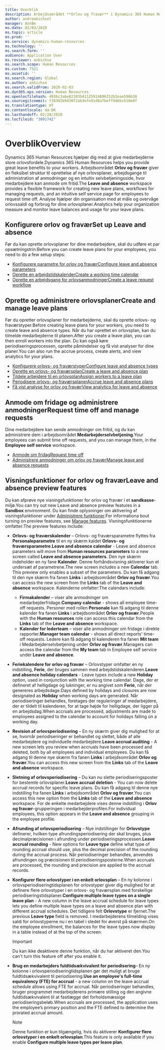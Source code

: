 ```yaml
---
title: Overblik
description: Arbejdsområdet **Orlov og fravær** i Dynamics 365 Human Resources giver en fleksibel struktur til oprettelse af nye orlovsplaner, arbejdsgange til administration af anmodninger og en intuitiv selvbetjeningsside, hvor medarbejdere kan anmode om fritid.
author: andreabichsel
manager: AnnBe
ms.date: 02/03/2020
ms.topic: article
ms.prod: ''
ms.service: dynamics-human-resources
ms.technology: ''
ms.search.form: ''
audience: Application User
ms.reviewer: anbichse
ms.search.scope: Human Resources
ms.custom: 7521
ms.assetid: ''
ms.search.region: Global
ms.author: anbichse
ms.search.validFrom: 2020-02-03
ms.dyn365.ops.version: Human Resources
ms.openlocfilehash: 493bc3abe82103541125914896252b2eae596b38
ms.sourcegitcommit: f38302b9430f2ab3efe91d0a7beff946bc610e8f
ms.translationtype: HT
ms.contentlocale: da-DK
ms.lasthandoff: 02/28/2020
ms.locfileid: "3091742"
---
```

# <a name="overview"></a><span data-ttu-id="d3d14-103">Overblik</span><span class="sxs-lookup"><span data-stu-id="d3d14-103">Overview</span></span>

<span data-ttu-id="d3d14-104">Dynamics 365 Human Resources hjælper dig med at give medarbejderne store orlovsfordele.</span><span class="sxs-lookup"><span data-stu-id="d3d14-104">Dynamics 365 Human Resources helps you provide great leave benefits to your workers.</span></span> <span data-ttu-id="d3d14-105">Arbejdsområdet **Orlov og fravær** giver en fleksibel struktur til oprettelse af nye orlovsplaner, arbejdsgange til administration af anmodninger og en intuitiv selvbetjeningsside, hvor medarbejdere kan anmode om fritid.</span><span class="sxs-lookup"><span data-stu-id="d3d14-105">The **Leave and absence** workspace provides a flexible framework for creating new leave plans, workflows for managing requests, and an intuitive self service page for employees to request time off.</span></span> <span data-ttu-id="d3d14-106">Analyse hjælper din organisation med at måle og overvåge orlovssaldi og forbrug for dine orlovsplaner.</span><span class="sxs-lookup"><span data-stu-id="d3d14-106">Analytics help your organization measure and monitor leave balances and usage for your leave plans.</span></span>

## <a name="set-up-leave-and-absence"></a><span data-ttu-id="d3d14-107">Konfigurere orlov og fravær</span><span class="sxs-lookup"><span data-stu-id="d3d14-107">Set up Leave and absence</span></span>

<span data-ttu-id="d3d14-108">Før du kan oprette orlovsplaner for dine medarbejdere, skal du udføre et par opsætningstrin:</span><span class="sxs-lookup"><span data-stu-id="d3d14-108">Before you can create leave plans for your employees, you need to do a few setup steps:</span></span>

- [<span data-ttu-id="d3d14-109">Konfigurere parametre for orlov og fravær</span><span class="sxs-lookup"><span data-stu-id="d3d14-109">Configure leave and absence parameters</span></span>](hr-leave-and-absence-parameters.md)
- [<span data-ttu-id="d3d14-110">Oprette en arbejdstidskalender</span><span class="sxs-lookup"><span data-stu-id="d3d14-110">Create a working time calendar</span></span>](hr-leave-and-absence-working-time-calendar.md)
- [<span data-ttu-id="d3d14-111">Oprette en arbejdsgang for orlovsanmodninger</span><span class="sxs-lookup"><span data-stu-id="d3d14-111">Create a leave request workflow</span></span>](hr-leave-and-absence-workflow.md)

## <a name="create-and-manage-leave-plans"></a><span data-ttu-id="d3d14-112">Oprette og administrere orlovsplaner</span><span class="sxs-lookup"><span data-stu-id="d3d14-112">Create and manage leave plans</span></span>

<span data-ttu-id="d3d14-113">Før du opretter orlovsplaner for medarbejderne, skal du oprette orlovs- og fraværstyper.</span><span class="sxs-lookup"><span data-stu-id="d3d14-113">Before creating leave plans for your workers, you need to create leave and absence types.</span></span> <span data-ttu-id="d3d14-114">Når du har oprettet en orlovsplan, kan du tilmelde medarbejderne til planen.</span><span class="sxs-lookup"><span data-stu-id="d3d14-114">After you create a leave plan, you can then enroll workers into the plan.</span></span> <span data-ttu-id="d3d14-115">Du kan også køre periodiseringsprocessen, oprette påmindelser og få vist analyser for dine planer.</span><span class="sxs-lookup"><span data-stu-id="d3d14-115">You can also run the accrue process, create alerts, and view analytics for your plans.</span></span>

- [<span data-ttu-id="d3d14-116">Konfigurere orlovs- og fraværstyper</span><span class="sxs-lookup"><span data-stu-id="d3d14-116">Configure leave and absence types</span></span>](hr-leave-and-absence-types.md)
- [<span data-ttu-id="d3d14-117">Oprette en orlovs- og fraværsplan</span><span class="sxs-lookup"><span data-stu-id="d3d14-117">Create a leave and absence plan</span></span>](hr-leave-and-absence-plans.md)
- [<span data-ttu-id="d3d14-118">Tildele arbejdere til en orlovsplan</span><span class="sxs-lookup"><span data-stu-id="d3d14-118">Assign workers to a leave plan</span></span>](hr-leave-and-absence-enroll.md)
- [<span data-ttu-id="d3d14-119">Periodisere orlovs- og fraværsplaner</span><span class="sxs-lookup"><span data-stu-id="d3d14-119">Accrue leave and absence plans</span></span>](hr-leave-and-absence-accrue.md)
- [<span data-ttu-id="d3d14-120">Få vist analyse for orlov og fravær</span><span class="sxs-lookup"><span data-stu-id="d3d14-120">View analytics for leave and absence</span></span>](hr-leave-and-absence-analytics.md)

## <a name="request-time-off-and-manage-requests"></a><span data-ttu-id="d3d14-121">Anmode om fridage og administrere anmodninger</span><span class="sxs-lookup"><span data-stu-id="d3d14-121">Request time off and manage requests</span></span>

<span data-ttu-id="d3d14-122">Dine medarbejdere kan sende anmodninger om fritid, og du kan administrere dem i arbejdsområdet **Medarbejderselvbetjening**.</span><span class="sxs-lookup"><span data-stu-id="d3d14-122">Your employees can submit time off requests, and you can manage them, in the **Employee self service** workspace.</span></span>

- [<span data-ttu-id="d3d14-123">Anmode om fridag</span><span class="sxs-lookup"><span data-stu-id="d3d14-123">Request time off</span></span>](hr-employee-self-service-request-time-off.md)
- [<span data-ttu-id="d3d14-124">Administrere anmodninger om orlov og fravær</span><span class="sxs-lookup"><span data-stu-id="d3d14-124">Manage leave and absence requests</span></span>](hr-employee-self-service-manage-requests.md)

## <a name="leave-and-absence-preview-features"></a><span data-ttu-id="d3d14-125">Visningsfunktioner for orlov og fravær</span><span class="sxs-lookup"><span data-stu-id="d3d14-125">Leave and absence preview features</span></span>

<span data-ttu-id="d3d14-126">Du kan afprøve nye visningsfunktioner for orlov og fravær i et **sandkasse**-miljø.</span><span class="sxs-lookup"><span data-stu-id="d3d14-126">You can try out new Leave and absence preview features in a **Sandbox** environment.</span></span> <span data-ttu-id="d3d14-127">Du kan finde oplysninger om aktivering af visningsfunktioner under [Administrere funktioner](hr-admin-manage-features.md).</span><span class="sxs-lookup"><span data-stu-id="d3d14-127">For informationa bout turning on preview features, see [Manage features](hr-admin-manage-features.md).</span></span> <span data-ttu-id="d3d14-128">Visningsfunktionerne omfatter:</span><span class="sxs-lookup"><span data-stu-id="d3d14-128">The preview features include:</span></span>

- <span data-ttu-id="d3d14-129">**Orlovs- og fraværskalender** – Orlovs- og fraværsparametre flyttes fra **Personaleparametre** til en ny skærm kaldet **Orlovs- og fraværsparametre**.</span><span class="sxs-lookup"><span data-stu-id="d3d14-129">**Leave and absence calendar** - Leave and absence parameters will move from **Human resources parameters** to a new screen called **Leave and absence parameters**.</span></span> <span data-ttu-id="d3d14-130">Den nye skærm indeholder en ny fane **Kalender**. Denne forhåndsvisning aktiverer kun et undersæt af parametrene.</span><span class="sxs-lookup"><span data-stu-id="d3d14-130">The new screen includes a new **Calendar** tab. This preview only enables a subset of the parameters.</span></span> <span data-ttu-id="d3d14-131">Du kan få adgang til den nye skærm fra fanen **Links** i arbejdsområdet **Orlov og fravær**.</span><span class="sxs-lookup"><span data-stu-id="d3d14-131">You can access the new screen from the **Links** tab of the **Leave and absence** workspace.</span></span> <span data-ttu-id="d3d14-132">Kalenderne omfatter:</span><span class="sxs-lookup"><span data-stu-id="d3d14-132">The calendars include:</span></span>
  - <span data-ttu-id="d3d14-133">**Firmakalender** – viser alle anmodninger om medarbejderfridage.</span><span class="sxs-lookup"><span data-stu-id="d3d14-133">**Company calendar** - shows all employee time-off requests.</span></span> <span data-ttu-id="d3d14-134">Personer med rollen **Personale** kan få adgang til denne kalender fra fanen **Links** i arbejdsområdet **Orlov og fravær**.</span><span class="sxs-lookup"><span data-stu-id="d3d14-134">People with the **Human resources** role can access this calendar from the **Links** tab of the **Leave and absence** workspace.</span></span>
  - <span data-ttu-id="d3d14-135">**Kalender for lederteam** – viser alle anmodninger om fridage i direkte rapporter.</span><span class="sxs-lookup"><span data-stu-id="d3d14-135">**Manager team calendar** - shows all direct reports' time-off requests.</span></span> <span data-ttu-id="d3d14-136">Ledere kan få adgang til kalenderen fra fanen **Mit team** i Medarbejderselvbetjening under **Orlov og fravær**.</span><span class="sxs-lookup"><span data-stu-id="d3d14-136">Managers can access the calendar from the **My team** tab in Employee self service under **Leave and absence**.</span></span> 

- <span data-ttu-id="d3d14-137">**Feriekalendere for orlov og fravær** – Orlovstyper omfatter en ny indstilling, **Ferie**, der bruges sammen med arbejdstidskalenderen.</span><span class="sxs-lookup"><span data-stu-id="d3d14-137">**Leave and absence holiday calendars** - Leave types include a new **Holiday** option, used in conjunction with the working time calendar.</span></span> <span data-ttu-id="d3d14-138">Dage, der er defineret af helligdage og lukninger, er nu angivet som **Ferie**, når der genereres arbejdsdage.</span><span class="sxs-lookup"><span data-stu-id="d3d14-138">Days defined by holidays and closures are now designated as **Holiday** when working days are generated.</span></span> <span data-ttu-id="d3d14-139">Når periodiseringer behandles, foretages der reguleringer af medarbejdere, der er tildelt til kalenderen, for at tage højde for helligdage, der ligger på en arbejdsdag.</span><span class="sxs-lookup"><span data-stu-id="d3d14-139">When accruals are processed, adjustments are made to employees assigned to the calendar to account for holidays falling on a working day.</span></span>

- <span data-ttu-id="d3d14-140">**Revision af orlovsperiodisering** – En ny skærm giver dig mulighed for at se, hvornår periodiseringer er behandlet og slettet, både af alle medarbejdere og individuelle medarbejdere.</span><span class="sxs-lookup"><span data-stu-id="d3d14-140">**Leave accrual auditing** - A new screen lets you review when accruals have been processed and deleted, both by all employees and individual employees.</span></span> <span data-ttu-id="d3d14-141">Du kan få adgang til denne nye skærm fra fanen **Links** i arbejdsområdet **Orlov og fravær**.</span><span class="sxs-lookup"><span data-stu-id="d3d14-141">You can access this new screen from the **Links** tab of the **Leave and absence** workspace.</span></span>

- <span data-ttu-id="d3d14-142">**Sletning af orlovsperiodisering** – Du kan nu slette periodiseringsposter for bestemte orlovsplaner.</span><span class="sxs-lookup"><span data-stu-id="d3d14-142">**Leave accrual deletion** - You can now delete accrual records for specific leave plans.</span></span> <span data-ttu-id="d3d14-143">Du kan få adgang til denne nye indstilling fra fanen **Links** i arbejdsområdet **Orlov og fravær**.</span><span class="sxs-lookup"><span data-stu-id="d3d14-143">You can access this new option from the **Links** tab of the **Leave and absence** workspace.</span></span> <span data-ttu-id="d3d14-144">For de enkelte medarbejdere vises denne indstilling i **Orlov og fravær**-grupperingen i medarbejderprofilen.</span><span class="sxs-lookup"><span data-stu-id="d3d14-144">For individual employees, this option appears in the **Leave and absence** grouping in the employee profile.</span></span> 

- <span data-ttu-id="d3d14-145">**Afrunding af orlovsperiodisering** – Nye indstillinger for **Orlovstype** definerer, hvilken type afrundingsperiodisering der skal bruges, plus decimalpræcisionen i afrunding under periodiseringsprocessen.</span><span class="sxs-lookup"><span data-stu-id="d3d14-145">**Leave accrual rounding** - New options for **Leave type** define what type of rounding accrual should use, plus the decimal precision of the rounding during the accrual process.</span></span> <span data-ttu-id="d3d14-146">Når periodiseringer behandles, anvendes afrundingen og præcisionen til periodiseringsposterne.</span><span class="sxs-lookup"><span data-stu-id="d3d14-146">When accruals are processed, the rounding and precision are applied to the accrual records.</span></span> 

- <span data-ttu-id="d3d14-147">**Konfigurer flere orlovstyper i en enkelt orlovsplan** – En ny kolonne i orlovsperiodiseringtidsplanen for orlovstyper giver dig mulighed for at definere flere orlovstyper i en orlovs- og fraværsplan med forskellige periodiseringstidsplaner.</span><span class="sxs-lookup"><span data-stu-id="d3d14-147">**Configure multiple leave types on a single leave plan** - A new column in the leave accrual schedule for leave types lets you define multiple leave types on a leave and absence plan with different accrual schedules.</span></span> <span data-ttu-id="d3d14-148">Det tidligere felt **Orlovstype** er fjernet.</span><span class="sxs-lookup"><span data-stu-id="d3d14-148">The previous **Leave type** field is removed.</span></span> <span data-ttu-id="d3d14-149">I medarbejderens tilmelding vises saldi for orlovstyperne nu i en tabel i stedet for øverst på skærmen.</span><span class="sxs-lookup"><span data-stu-id="d3d14-149">On the employee enrollment, the balances for the leave types now display in a table instead of at the top of the screen.</span></span>

  > [!IMPORTANT]
  > <span data-ttu-id="d3d14-150">Du kan ikke deaktivere denne funktion, når du har aktiveret den.</span><span class="sxs-lookup"><span data-stu-id="d3d14-150">You can't turn this feature off after you enable it.</span></span>

- <span data-ttu-id="d3d14-151">**Brug en medarbejders fuldtidsækvivalent for periodisering**– En ny kolonne i orlovsperiodiseringtidsplanen gør det muligt at bruge fuldtidsækvivalent til periodisering.</span><span class="sxs-lookup"><span data-stu-id="d3d14-151">**Use an employee's full-time equivalency (FTE) for accrual** - a new column on the leave accrual schedule allows using FTE for accrual.</span></span> <span data-ttu-id="d3d14-152">Når periodiseringer behandles, bruger programmet medarbejderens primære stilling og den angivne fuldtidsækvivalent til at fastlægge det forholdsmæssige periodiseringsbeløb.</span><span class="sxs-lookup"><span data-stu-id="d3d14-152">When accruals are processed, the application uses the employee’s primary position and the FTE defined to determine the prorated accrual amount.</span></span>

  > [!NOTE]
  > <span data-ttu-id="d3d14-153">Denne funktion er kun tilgængelig, hvis du aktiverer **Konfigurer flere orlovstyper i en enkelt orlovsplan**.</span><span class="sxs-lookup"><span data-stu-id="d3d14-153">This feature is only available if you enable **Configure multiple leave types per leave plan**.</span></span> 
